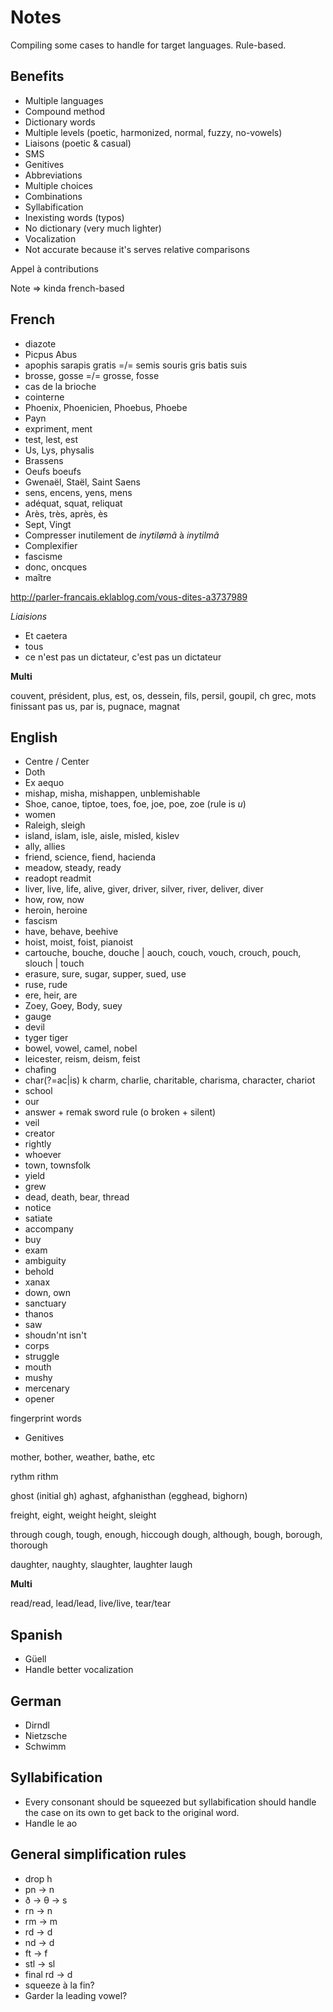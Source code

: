 # Notes

Compiling some cases to handle for target languages. Rule-based.

## Benefits

* Multiple languages
* Compound method
* Dictionary words
* Multiple levels (poetic, harmonized, normal, fuzzy, no-vowels)
* Liaisons (poetic & casual)
* SMS
* Genitives
* Abbreviations
* Multiple choices
* Combinations
* Syllabification
* Inexisting words (typos)
* No dictionary (very much lighter)
* Vocalization
* Not accurate because it's serves relative comparisons

Appel à contributions

Note => kinda french-based

## French

* diazote
* Picpus Abus
* apophis sarapis gratis =/= semis souris gris batis suis
* brosse, gosse =/= grosse, fosse
* cas de la brioche
* cointerne
* Phoenix, Phoenicien, Phoebus, Phoebe
* Payn
* expriment, ment
* test, lest, est
* Us, Lys, physalis
* Brassens
* Oeufs boeufs
* Gwenaël, Staël, Saint Saens
* sens, encens, yens, mens
* adéquat, squat, reliquat
* Arès, très, après, ès
* Sept, Vingt
* Compresser inutilement de *inytilømã* à *inytilmã*
* Complexifier
* fascisme
* donc, oncques
* maître

http://parler-francais.eklablog.com/vous-dites-a3737989

*Liaisions*

* Et caetera
* tous
* ce n'est pas un dictateur, c'est pas un dictateur

**Multi**

couvent, président, plus, est, os, dessein, fils, persil, goupil, ch grec, mots finissant pas us, par is, pugnace, magnat

## English

* Centre / Center
* Doth
* Ex aequo
* mishap, misha, mishappen, unblemishable
* Shoe, canoe, tiptoe, toes, foe, joe, poe, zoe (rule is *u*)
* women
* Raleigh, sleigh
* island, islam, isle, aisle, misled, kislev
* ally, allies
* friend, science, fiend, hacienda
* meadow, steady, ready
* readopt readmit 
* liver, live, life, alive, giver, driver, silver, river, deliver, diver
* how, row, now
* heroin, heroine
* fascism
* have, behave, beehive
* hoist, moist, foist, pianoist
* cartouche, bouche, douche | aouch, couch, vouch, crouch, pouch, slouch | touch
* erasure, sure, sugar, supper, sued, use
* ruse, rude
* ere, heir, are
* Zoey, Goey, Body, suey
* gauge
* devil
* tyger tiger
* bowel, vowel, camel, nobel
* leicester, reism, deism, feist
* chafing
* char(?=ac|is) k charm, charlie, charitable, charisma, character, chariot
* school
* our
* answer + remak sword rule (o broken + silent)
* veil
* creator
* rightly
* whoever
* town, townsfolk
* yield
* grew
* dead, death, bear, thread
* notice
* satiate
* accompany
* buy
* exam
* ambiguity
* behold
* xanax
* down, own
* sanctuary
* thanos
* saw
* shoudn'nt isn't
* corps
* struggle
* mouth
* mushy
* mercenary
* opener

fingerprint words

* Genitives

mother, bother, weather, bathe, etc

rythm rithm

ghost (initial gh)
aghast, afghanisthan (egghead, bighorn)

freight, eight, weight
height, sleight

through
cough, tough, enough, hiccough
dough, although, bough, borough, thorough

daughter, naughty, slaughter, laughter
laugh

**Multi**

read/read, lead/lead, live/live, tear/tear

## Spanish

* Güell
* Handle better vocalization

## German

* Dirndl
* Nietzsche
* Schwimm

## Syllabification

* Every consonant should be squeezed but syllabification should handle the case on its own to get back to the original word.
* Handle le ao

## General simplification rules

* drop h
* pn -> n
* ð -> θ -> s
* rn -> n
* rm -> m
* rd -> d
* nd -> d
* ft -> f
* stl -> sl
* final rd -> d
* squeeze à la fin?
* Garder la leading vowel?
